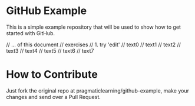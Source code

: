 GitHub Example
==============

This is a simple example repository that will be used to show how to get started with GitHub.

// ... of this document
// exercises
// 1. try 'edit'
// text0
// text1
// text2
// text3
// text4
// text5
// text6
// text7

How to Contribute
=================

Just fork the original repo at pragmaticlearning/github-example, make your changes and send over a Pull Request.
